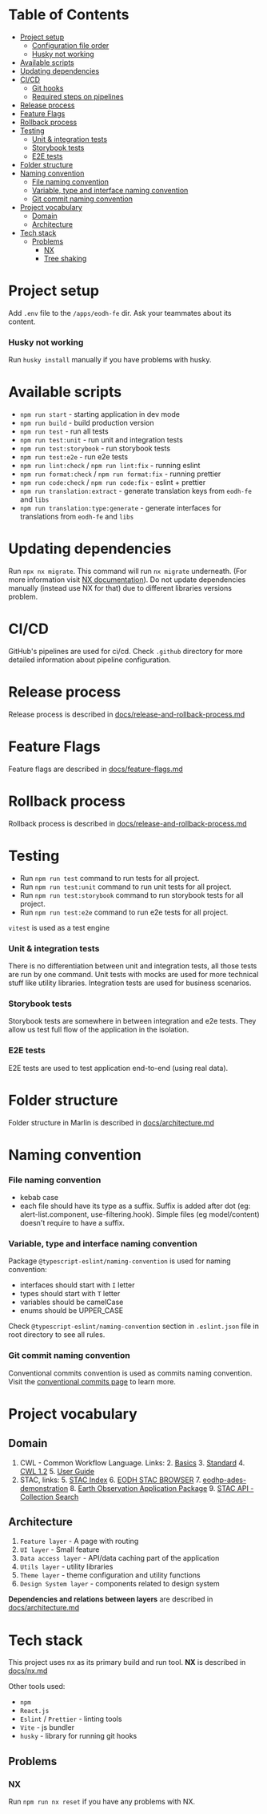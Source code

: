 # Table of Contents

- [Project setup](#Project-setup)
  - [Configuration file order](#Configuration-file-order)
  - [Husky not working](#Husky-not-working)
- [Available scripts](#Available-scripts)
- [Updating dependencies](#Updating-dependencies)
- [CI/CD](#cicd)
  - [Git hooks](#Git-hooks)
  - [Required steps on pipelines](#Required-steps-on-pipelines)
- [Release process](#Release-process)
- [Feature Flags](#Feature-Flags)
- [Rollback process](#Rollback-process)
- [Testing](#Testing)
  - [Unit & integration tests](#Unit--integration-tests)
  - [Storybook tests](#Storybook-tests)
  - [E2E tests](#E2E-tests)
- [Folder structure](#Folder-structure)
- [Naming convention](#Naming-convention)
  - [File naming convention](#File-naming-convention)
  - [Variable, type and interface naming convention](#Variable-type-and-interface-naming-convention)
  - [Git commit naming convention](#Git-commit-naming-convention)
- [Project vocabulary](#Project-vocabulary)
  - [Domain](#Domain)
  - [Architecture](#Architecture)
- [Tech stack](#Tech-stack)
  - [Problems](#Problems)
    - [NX](#NX)
    - [Tree shaking](#Tree-shaking)

# Project setup

Add `.env` file to the `/apps/eodh-fe` dir. Ask your teammates about its content.

### Husky not working

Run `husky install` manually if you have problems with husky.

# Available scripts

- `npm run start` - starting application in dev mode
- `npm run build` - build production version
- `npm run test` - run all tests
- `npm run test:unit` - run unit and integration tests
- `npm run test:storybook` - run storybook tests
- `npm run test:e2e` - run e2e tests
- `npm run lint:check` / `npm run lint:fix` - running eslint
- `npm run format:check` / `npm run format:fix` - running prettier
- `npm run code:check` / `npm run code:fix` - eslint + prettier
- `npm run translation:extract` - generate translation keys from `eodh-fe` and `libs`
- `npm run translation:type:generate` - generate interfaces for translations from `eodh-fe` and `libs`

# Updating dependencies

Run `npx nx migrate`. This command will run `nx migrate` underneath. (For more information visit [NX documentation](https://nx.dev/core-features/automate-updating-dependencies)).
Do not update dependencies manually (instead use NX for that) due to different libraries versions problem.

# CI/CD

GitHub's pipelines are used for ci/cd. Check `.github` directory for more detailed information about pipeline configuration.

# Release process

Release process is described in [docs/release-and-rollback-process.md](./docs/release-and-rollback-process)

# Feature Flags

Feature flags are described in [docs/feature-flags.md](./docs/feature-flags.md)

# Rollback process

Rollback process is described in [docs/release-and-rollback-process.md](./docs/release-and-rollback-process)

# Testing

- Run `npm run test` command to run tests for all project.
- Run `npm run test:unit` command to run unit tests for all project.
- Run `npm run test:storybook` command to run storybook tests for all project.
- Run `npm run test:e2e` command to run e2e tests for all project.

`vitest` is used as a test engine

### Unit & integration tests

There is no differentiation between unit and integration tests, all those tests are run by one command.
Unit tests with mocks are used for more technical stuff like utility libraries.
Integration tests are used for business scenarios.

### Storybook tests

Storybook tests are somewhere in between integration and e2e tests.
They allow us test full flow of the application in the isolation.

### E2E tests

E2E tests are used to test application end-to-end (using real data).

# Folder structure

Folder structure in Marlin is described in [docs/architecture.md](./docs/architecture.md)

# Naming convention

### File naming convention

- kebab case
- each file should have its type as a suffix. Suffix is added after dot (eg: alert-list.component, use-filtering.hook). Simple files (eg model/content) doesn't require to have a suffix.

### Variable, type and interface naming convention

Package `@typescript-eslint/naming-convention` is used for naming convention:

- interfaces should start with `I` letter
- types should start with `T` letter
- variables should be camelCase
- enums should be UPPER_CASE

Check `@typescript-eslint/naming-convention` section in `.eslint.json` file in root directory to see all rules.

### Git commit naming convention

Conventional commits convention is used as commits naming convention. Visit the [conventional commits page](https://www.conventionalcommits.org) to learn more.

# Project vocabulary

## Domain

1. CWL - Common Workflow Language. Links: 2. [Basics](https://cwl-for-eo.github.io/guide/) 3. [Standard](https://www.commonwl.org/v1.2/CommandLineTool.html) 4. [CWL 1.2](https://github.com/common-workflow-language/cwl-v1.2) 5. [User Guide](https://www.commonwl.org/user_guide)
2. STAC, links: 5. [STAC Index](https://stacindex.org) 6. [EODH STAC BROWSER](https://github.com/UKEODHP/stac-browser) 7. [eodhp-ades-demonstration](https://github.com/UKEODHP/eodhp-ades-demonstration/blob/main/water-bodies.http) 8. [Earth Observation Application Package](https://github.com/eoap) 9. [STAC API - Collection Search](https://github.com/stac-api-extensions/collection-search)

## Architecture

1. `Feature layer` - A page with routing
2. `UI layer` - Small feature
3. `Data access layer` - API/data caching part of the application
4. `Utils layer` - utility libraries
5. `Theme layer` - theme configuration and utility functions
6. `Design System layer` - components related to design system

**Dependencies and relations between layers** are described in [docs/architecture.md](./docs/architecture.md)

# Tech stack

This project uses nx as its primary build and run tool. **NX** is described in [docs/nx.md](./docs/nx.md)

Other tools used:

- `npm`
- `React.js`
- `Eslint` / `Prettier` - linting tools
- `Vite` - js bundler
- `husky` - library for running git hooks

## Problems

### NX

Run `npm run nx reset` if you have any problems with NX.
